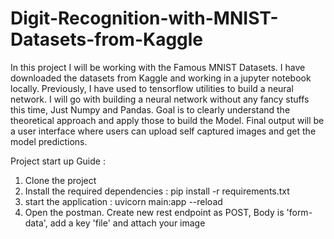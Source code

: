 # Digit-Recognition-with-MNIST-Datasets-from-Kaggle
In this project I will be working with the Famous MNIST Datasets. I have downloaded the datasets from Kaggle and working in a jupyter notebook locally. 
Previously, I have used to tensorflow utilities to build a neural network. I will go with building a neural network without any fancy stuffs this time, Just Numpy and Pandas. Goal is to clearly understand the theoretical approach and apply those to build the Model. Final output will be a user interface where users can upload self captured images and get the model predictions.


Project start up Guide : 
1. Clone the project
2. Install the required dependencies : pip install -r requirements.txt
3. start the application : uvicorn main:app --reload
4. Open the postman. Create new rest endpoint as POST, Body is 'form-data', add a key 'file' and attach your image